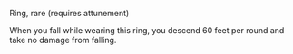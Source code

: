 Ring, rare (requires attunement) 

When you fall while wearing this ring, you descend 60 feet per round and take no damage from falling.